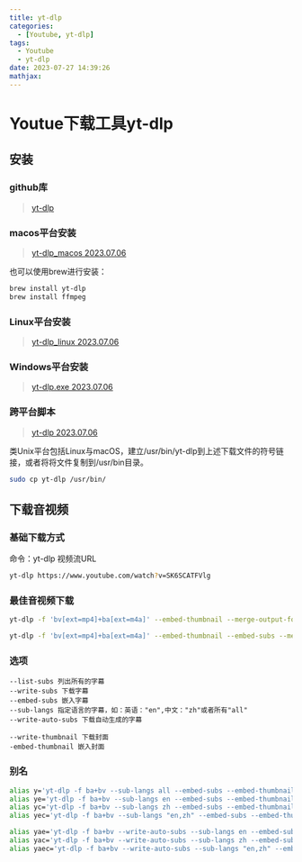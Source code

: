 ```yaml
---
title: yt-dlp
categories:
  - [Youtube, yt-dlp]
tags:
  - Youtube
  - yt-dlp
date: 2023-07-27 14:39:26
mathjax:
---
```


# Youtue下载工具yt-dlp

## 安装

### github库

> [yt-dlp](https://github.com/yt-dlp/yt-dlp)

### macos平台安装

> [yt-dlp_macos 2023.07.06](https://github.com/yt-dlp/yt-dlp/releases/download/2023.07.06/yt-dlp_macos)

也可以使用brew进行安装：

```bash
brew install yt-dlp
brew install ffmpeg
```

### Linux平台安装

> [yt-dlp_linux 2023.07.06](https://github.com/yt-dlp/yt-dlp/releases/download/2023.07.06/yt-dlp_linux)

### Windows平台安装

> [yt-dlp.exe 2023.07.06](https://github.com/yt-dlp/yt-dlp/releases/download/2023.07.06/yt-dlp.exe)

### 跨平台脚本

> [yt-dlp 2023.07.06](https://github.com/yt-dlp/yt-dlp/releases/download/2023.07.06/yt-dlp)

类Unix平台包括Linux与macOS，建立/usr/bin/yt-dlp到上述下载文件的符号链接，或者将将文件复制到/usr/bin目录。

```bash
sudo cp yt-dlp /usr/bin/
```

## 下载音视频

### 基础下载方式

命令：yt-dlp 视频流URL

```bash
yt-dlp https://www.youtube.com/watch?v=SK6SCATFVlg
```

### 最佳音视频下载

```bash
yt-dlp -f 'bv[ext=mp4]+ba[ext=m4a]' --embed-thumbnail --merge-output-format mp4 https://www.youtube.com/watch?v=1u90Tke_5Bs

yt-dlp -f 'bv[ext=mp4]+ba[ext=m4a]' --embed-thumbnail --embed-subs --merge-output-format mp4 https://www.youtube.com/watch?v=10f5T2Blpf4
```

### 选项

```
--list-subs 列出所有的字幕
--write-subs 下载字幕
--embed-subs 嵌入字幕
--sub-langs 指定语言的字幕，如：英语："en",中文："zh"或者所有"all"
--write-auto-subs 下载自动生成的字幕

--write-thumbnail 下载封面
-embed-thumbnail 嵌入封面
```

### 别名

```bash
alias y='yt-dlp -f ba+bv --sub-langs all --embed-subs --embed-thumbnail --merge-output-format mp4'
alias ye='yt-dlp -f ba+bv --sub-langs en --embed-subs --embed-thumbnail --merge-output-format mp4'
alias yc='yt-dlp -f ba+bv --sub-langs zh --embed-subs --embed-thumbnail --merge-output-format mp4'
alias yec='yt-dlp -f ba+bv --sub-langs "en,zh" --embed-subs --embed-thumbnail --merge-output-format mp4'

alias yae='yt-dlp -f ba+bv --write-auto-subs --sub-langs en --embed-subs --embed-thumbnail --merge-output-format mp4'
alias yac='yt-dlp -f ba+bv --write-auto-subs --sub-langs zh --embed-subs --embed-thumbnail --merge-output-format mp4'
alias yaec='yt-dlp -f ba+bv --write-auto-subs --sub-langs "en,zh" --embed-subs --embed-thumbnail --merge-output-format mp4'
```

